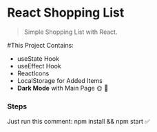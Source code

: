 # React Shopping List
> Simple Shopping List with React.

#This Project Contains:
- useState Hook
- useEffect Hook
- ReactIcons
- LocalStorage for Added Items
- **Dark Mode** with Main Page 🌞 🌙

### Steps
Just run this comment: npm install && npm start  :white_check_mark:

